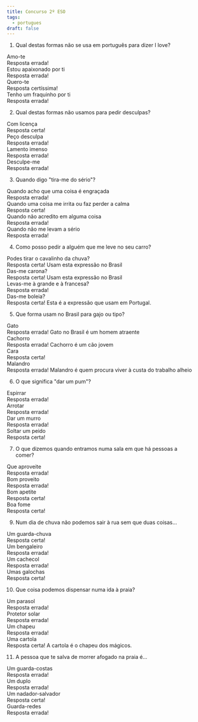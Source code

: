 ```yaml
---
title: Concurso 2º ESO
tags:
  - portugues
draft: false
---
```

1. Qual destas formas não se usa em português para dizer I love?

<e-card color="1">
  <div>Amo-te</div>
  <div>
Resposta errada!
  </div>
</e-card>

<e-card color="2">
  <div>Estou apaixonado por ti</div>
  <div>
Resposta errada!
  </div>
</e-card>

<e-card color="3">
  <div>Quero-te</div>
<div>
Resposta certíssima!
</div>
</e-card>

<e-card color="4">
  <div>Tenho um fraquinho por ti</div>
  <div>
Resposta errada!
  </div>
</e-card>



2. Qual destas formas não usamos para pedir desculpas?

<e-card color="5">
  <div>Com licença</div>
  <div>
Resposta certa!
  </div>
</e-card>

<e-card color="6">
  <div>Peço desculpa</div>
  <div>
Resposta errada!
  </div>
</e-card>

<e-card color="7">
  <div>Lamento imenso</div>
  <div>
Resposta errada!
  </div>
</e-card>

<e-card color="7">
  <div>Desculpe-me</div>
  <div>
Resposta errada!
  </div>
</e-card>



3. Quando digo "tira-me do sério"?

<e-card color="8">
  <div>Quando acho que uma coisa é engraçada</div>
  <div>
Resposta errada!
  </div>
</e-card>

<e-card color="9">
  <div>Quando uma coisa me irrita ou faz perder a calma</div>
  <div>
Resposta certa!
  </div>
</e-card>

<e-card color="10">
  <div>Quando não acredito em alguma coisa</div>
  <div>
Resposta errada!
  </div>
</e-card>

<e-card color="1">
  <div>Quando não me levam a sério</div>
  <div>
Resposta errada!
  </div>
</e-card>

4. Como posso pedir a alguém que me leve no seu carro?

<e-card color="2">
  <div>Podes tirar o cavalinho da chuva?</div>
  <div>
Resposta certa! Usam esta expressão no Brasil
  </div>
</e-card>

<e-card color="3">
  <div>Das-me carona?</div>
  <div>
Resposta certa! Usam esta expressão no Brasil
  </div>
</e-card>

<e-card color="4">
  <div>Levas-me à grande e à francesa?</div>
  <div>
Resposta errada!
  </div>
</e-card>

<e-card color="5">
  <div>Das-me boleia?</div>
  <div>
Resposta certa! Esta é a expressão que usam em Portugal.
  </div>
</e-card>

5. Que forma usam no Brasil para gajo ou tipo?

<e-card color="6">
  <div>Gato</div>
  <div>
Resposta errada! Gato no Brasil é um homem atraente
  </div>
</e-card>

<e-card color="7">
  <div>Cachorro</div>
  <div>
Resposta errada! Cachorro é um cão jovem
  </div>
</e-card>

<e-card color="8">
  <div>Cara</div>
  <div>
Resposta certa! 
  </div>
</e-card>

<e-card color="9">
  <div>Malandro</div>
  <div>
Resposta errada! Malandro é quem procura viver à custa do trabalho alheio
  </div>
</e-card>

6. O que significa "dar um pum"?

<e-card color="10">
  <div>Espirrar</div>
  <div>
Resposta errada! 
  </div>
</e-card>

<e-card color="1">
  <div>Arrotar</div>
  <div>
Resposta errada! 
  </div>
</e-card>

<e-card color="2">
  <div>Dar um murro</div>
  <div>
Resposta errada! 
  </div>
</e-card>

<e-card color="3">
  <div>Soltar um peido</div>
  <div>
Resposta certa!
  </div>
</e-card>

7. O que dizemos quando entramos numa sala em que há pessoas a comer?

<e-card color="4">
  <div>Que aproveite</div>
  <div>
Resposta errada!
  </div>
</e-card>

<e-card color="5">
  <div>Bom proveito</div>
  <div>
Resposta errada!
  </div>
</e-card>

<e-card color="6">
  <div>Bom apetite</div>
  <div>
Resposta certa!
  </div>
</e-card>

<e-card color="7">
  <div>Boa fome</div>
  <div>
Resposta certa!
  </div>
</e-card>

9. Num dia de chuva não podemos sair à rua sem que duas coisas...

<e-card color="6">
  <div>Um guarda-chuva</div>
  <div>
Resposta certa!
  </div>
</e-card>

<e-card color="7">
  <div>Um bengaleiro</div>
  <div>
Resposta errada!
  </div>
</e-card>

<e-card color="8">
  <div>Um cachecol</div>
  <div>
Resposta errada!
  </div>
</e-card>

<e-card color="9">
  <div>Umas galochas</div>
  <div>
Resposta certa!
  </div>
</e-card>

10. Que coisa podemos dispensar numa ida à praia?

<e-card color="10">
  <div>Um parasol</div>
  <div>
Resposta errada!
  </div>
</e-card>

<e-card color="1">
  <div>Protetor solar</div>
  <div>
Resposta errada!
  </div>
</e-card>

<e-card color="2">
  <div>Um chapeu</div>
  <div>
Resposta errada!
  </div>
</e-card>

<e-card color="3">
  <div>Uma cartola</div>
  <div>
Resposta certa! A cartola é o chapeu dos mágicos.
  </div>
</e-card>

11. A pessoa que te salva de morrer afogado na praia é...

<e-card color="4">
  <div>Um guarda-costas</div>
  <div>
Resposta errada!
  </div>
</e-card>

<e-card color="5">
  <div>Um duplo</div>
  <div>
Resposta errada!
  </div>
</e-card>

<e-card color="6">
  <div>Um nadador-salvador</div>
  <div>
Resposta certa! 
  </div>
</e-card>

<e-card color="7">
  <div>Guarda-redes</div>
  <div>
Resposta errada!
  </div>
</e-card>